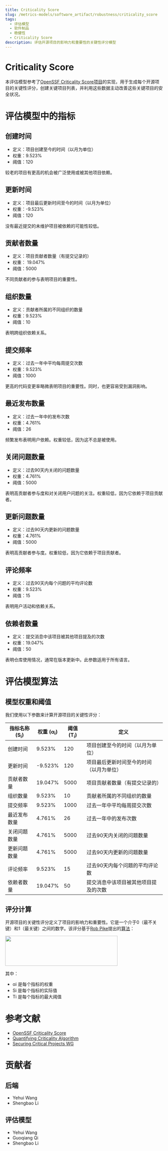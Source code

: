 ```yaml
---
title: Criticality Score
slug: /metrics-models/software_artifact/robustness/criticality_score
tags:
  - 评估模型
  - 软件制品
  - 稳健性
  - Criticality Score
description: 评估开源项目的影响力和重要性的关键性评分模型
---
```


# Criticality Score



本评估模型参考了[OpenSSF Criticality Score项目](https://github.com/ossf/criticality_score)的实现，用于生成每个开源项目的关键性评分，创建关键项目列表，并利用这些数据主动改善这些关键项目的安全状况。

# 评估模型中的指标

## 创建时间

- 定义：项目创建至今的时间（以月为单位）
- 权重：9.523%
- 阈值：120

较老的项目有更高的机会被广泛使用或被其他项目依赖。

## 更新时间

- 定义：项目最后更新时间至今的时间（以月为单位）
- 权重：-9.523%
- 阈值：120

没有最近提交的未维护项目被依赖的可能性较低。

## 贡献者数量

- 定义：项目贡献者数量（有提交记录的）
- 权重： 19.047%
- 阈值：5000

不同贡献者的参与表明项目的重要性。

## 组织数量

- 定义：贡献者所属的不同组织的数量
- 权重：9.523%
- 阈值：10

表明跨组织依赖关系。

## 提交频率

- 定义：过去一年中平均每周提交次数
- 权重：9.523%
- 阈值：1000

更高的代码变更率略微表明项目的重要性。同时，也更容易受到漏洞影响。

## 最近发布数量

- 定义：过去一年中的发布次数
- 权重：4.761%
- 阈值：26

频繁发布表明用户依赖。权重较低，因为这不总是被使用。

## 关闭问题数量

- 定义：过去90天内关闭的问题数量
- 权重：4.761%
- 阈值：5000

表明高贡献者参与度和对关闭用户问题的关注。权重较低，因为它依赖于项目贡献者。

## 更新问题数量

- 定义：过去90天内更新的问题数量
- 权重：4.761%
- 阈值：5000

表明高贡献者参与度。权重较低，因为它依赖于项目贡献者。

## 评论频率

- 定义：过去90天内每个问题的平均评论数
- 权重：9.523%
- 阈值：15

表明用户活动和依赖关系。

## 依赖者数量

- 定义：提交消息中该项目被其他项目提及的次数
- 权重：19.047%
- 阈值：50

表明仓库使用情况，通常在版本更新中。此参数适用于所有语言。

# 评估模型算法

## 模型权重和阈值

我们使用以下参数来计算开源项目的关键性评分：

| 指标名称 (S<sub>i</sub>)  | 权重 (&alpha;<sub>i</sub>) | 阈值 (T<sub>i</sub>) | 定义 |
|---|---|---|---|
| 创建时间 | 9.523% | 120 | 项目创建至今的时间（以月为单位） |
| 更新时间  | -9.523% | 120 | 项目最后更新时间至今的时间（以月为单位）|
| 贡献者数量 | 19.047% | 5000 | 项目贡献者数量（有提交记录的） |
| 组织数量 | 9.523% | 10 | 贡献者所属的不同组织的数量 |
| 提交频率 | 9.523% | 1000 | 过去一年中平均每周提交次数 |
| 最近发布数量 | 4.761% | 26 | 过去一年中的发布次数 |
| 关闭问题数量 | 4.761% | 5000 | 过去90天内关闭的问题数量 |
| 更新问题数量 | 4.761% | 5000 | 过去90天内更新的问题数量 |
| 评论频率 | 9.523% | 15 | 过去90天内每个问题的平均评论数 
| 依赖者数量 | 19.047% | 50 | 提交消息中该项目被其他项目提及的次数 |

## 评分计算

开源项目的关键性评分定义了项目的影响力和重要性。它是一个介于0（最不关键）和1（最关键）之间的数字。该评分基于[Rob Pike](https://github.com/robpike)提出的[算法](https://github.com/ossf/criticality_score/blob/main/Quantifying_criticality_algorithm.pdf)：

<img src="https://raw.githubusercontent.com/ossf/criticality_score/main/images/formula.png" width="359" height="96">

其中：
- αi 是每个指标的权重
- Si 是每个指标的实际值
- Ti 是每个指标的最大阈值


# 参考文献

- [OpenSSF Criticality Score](https://github.com/ossf/criticality_score)
- [Quantifying Criticality Algorithm](https://github.com/ossf/criticality_score/blob/main/Quantifying_criticality_algorithm.pdf)
- [Securing Critical Projects WG](https://github.com/ossf/wg-securing-critical-projects)


# 贡献者

## 后端

- Yehui Wang
- Shengbao Li

## 评估模型

- Yehui Wang
- Guoqiang Qi
- Shengbao Li
